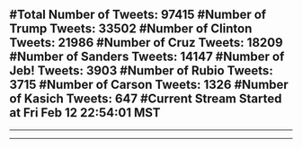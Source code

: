#Total Number of Tweets: 97415 
#Number of Trump Tweets: 33502
#Number of Clinton Tweets: 21986
#Number of Cruz Tweets: 18209
#Number of Sanders Tweets: 14147
#Number of Jeb! Tweets: 3903
#Number of Rubio Tweets: 3715
#Number of Carson Tweets: 1326
#Number of Kasich Tweets: 647
#Current Stream Started at Fri Feb 12 22:54:01 MST
---
---
---
